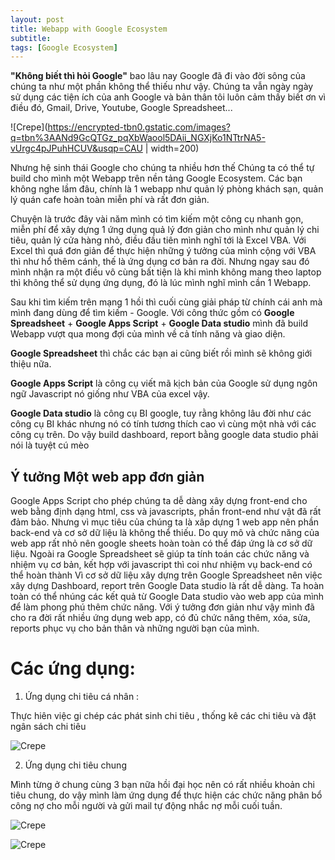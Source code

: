 ```yaml
---
layout: post
title: Webapp with Google Ecosystem
subtitle:  
tags: [Google Ecosystem]
---
```



**"Không biết thì hỏi Google"** bao lâu nay Google đã đi vào đời sông của chúng ta như một phần không thể thiếu như vậy. 
Chúng ta vẫn ngày ngày sử dụng các tiện ích của anh Google và bản thân tôi luôn cảm thấy biết ơn vì điều đó, Gmail, 
Drive, Youtube, Google Spreadsheet...

![Crepe](https://encrypted-tbn0.gstatic.com/images?q=tbn%3AANd9GcQTGz_pqXbWaool5DAii_NGXjKo1NTtrNA5-vUrgc4pJPuhHCUV&usqp=CAU | width=200)



Nhưng hệ sinh thái Google cho chúng ta nhiều hơn thế Chúng ta có thể tự build cho mình một Webapp trên nền tảng Google Ecosystem. Các bạn không nghe lầm đâu, chính là 1 webapp như quản lý phòng khách sạn, quản lý quán cafe hoàn toàn miễn phí và rất đơn giản.

Chuyện là trước đây vài năm mình có tìm kiếm một công cụ nhanh gọn, miễn phí để xây dựng 1 ứng dụng quả lý đơn giản cho mình như quản lý chi tiêu, quản lý cửa hàng nhỏ, điều đầu tiên mình nghĩ tới là  Excel VBA. Với Excel thì quá đơn giản để thực hiện những ý tưởng của mình cộng với VBA thì như hổ thêm cánh, thế là ứng dụng cơ bản ra đời. Nhưng ngay sau đó mình nhận ra một điều vô cùng bất tiện là khi mình không mang theo laptop thì không thể sử dụng ứng dụng, đó là lúc mình nghĩ mình cần 1 Webapp.

Sau khi tìm kiếm trên mạng 1 hồi thì cuối cùng giải pháp từ chính cái anh mà mình đang dùng để tìm kiếm - Google. Với công thức gồm có **Google Spreadsheet** + **Google Apps Script** + **Google Data studio** mình đã build Webapp vượt qua mong đợi của mình về cả tính năng và giao diện.

**Google Spreadsheet** thì chắc các bạn ai cũng biết rồi mình sẽ không giới thiệu nữa. 

**Google Apps Script** là công cụ viết mã kịch bản của Google sử dụng ngôn ngữ Javascript nó giống như VBA của excel vậy.

**Google Data studio** là công cụ BI google, tuy rằng không lâu đời như các công cụ BI khác nhưng nó có tính tương thích cao vì cùng một nhà với các công cụ trên. Do vậy build dashboard, report bằng google data studio phải nói là tuyệt cú mèo



## Ý tưởng Một web app đơn giản

Google Apps Script cho phép chúng ta dễ dàng xây dựng front-end cho web bằng định dạng html, css và javascripts, phần front-end như vật đã rất đảm bảo. Nhưng vì mục tiêu của chúng ta là xâp dựng 1 web app nên phần back-end và cơ sở dữ liệu là không thể thiếu. 
Do quy mô và chức năng của web app rất nhỏ nên google sheets hoàn toàn có thể đáp ứng là cơ sở dữ liệu. Ngoài ra Google Spreadsheet sẽ giúp ta tính toán các chức năng và nhiệm vụ cơ bản, kết hợp với javascript thì coi như nhiệm vụ back-end có thể hoàn thành 
Vì cơ sở dữ liệu xây dựng trên Google Spreadsheet nên việc xây dựng Dashboard, report trên Google Data studio là rất dễ dàng. Ta hoàn toàn có thể nhúng các kết quả từ Google Data studio vào web app của mình để làm phong phú thêm chức năng. 
Với ý tưởng đơn giản như vậy mình đã cho ra đời rất nhiều ứng dụng web app, có đủ chức năng thêm, xóa, sửa, reports phục vụ cho bản thân và những người bạn của mình.

# Các ứng dụng:

1. Ứng dụng chi tiêu cá nhân :  

Thực hiên việc gi chép các phát sinh chi tiêu , thống kê các chi tiêu và đặt ngân sách chi tiêu

![Crepe](https://raw.githubusercontent.com/minmax49/minmax49.github.io/master/img/google_app_0.png)

2. Ứng dụng chi tiêu chung 

Mình từng ở chung cùng 3 bạn nữa hồi đại học nên có rất nhiều khoản chi tiêu chung, do vậy mình làm ứng dụng để thực hiện các chức năng phân bổ công nợ cho mỗi người và gửi mail tự động nhắc nợ mỗi cuối tuần.

![Crepe](https://raw.githubusercontent.com/minmax49/minmax49.github.io/master/img/google_app_1.png)


![Crepe](https://raw.githubusercontent.com/minmax49/minmax49.github.io/master/img/google_app_2.png)

